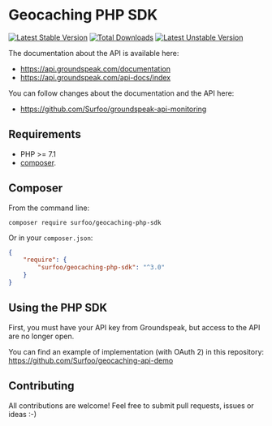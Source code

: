 # Geocaching PHP SDK

[![Latest Stable Version](https://poser.pugx.org/surfoo/geocaching-php-sdk/v/stable.svg)](https://packagist.org/packages/surfoo/geocaching-php-sdk)
[![Total Downloads](https://poser.pugx.org/surfoo/geocaching-php-sdk/downloads.svg)](https://packagist.org/packages/surfoo/geocaching-php-sdk)
[![Latest Unstable Version](https://poser.pugx.org/surfoo/geocaching-php-sdk/v/unstable.svg)](https://packagist.org/packages/surfoo/geocaching-php-sdk)

The documentation about the API is available here: 
  - https://api.groundspeak.com/documentation
  - https://api.groundspeak.com/api-docs/index

You can follow changes about the documentation and the API here:
  - https://github.com/Surfoo/groundspeak-api-monitoring


## Requirements

 - PHP >= 7.1
 - [composer](https://getcomposer.org/doc/00-intro.md#system-requirements).

## Composer

From the command line:

```
composer require surfoo/geocaching-php-sdk
```

Or in your `composer.json`:

``` json
{
    "require": {
        "surfoo/geocaching-php-sdk": "^3.0"
    }
}
```

## Using the PHP SDK

First, you must have your API key from Groundspeak, but access to the API are no longer open.

You can find an example of implementation (with OAuth 2) in this repository: https://github.com/Surfoo/geocaching-api-demo

## Contributing

All contributions are welcome! Feel free to submit pull requests, issues or ideas :-)
